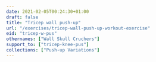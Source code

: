 ```yaml
---
date: 2021-02-05T00:24:30+01:00
draft: false
title: "Tricep wall push-up"
url: "/exercises/tricep-wall-push-up-workout-exercise"
eid: "tricep-w-pus"
othernames: ["Wall Skull Cruchers"]
support_to: ["tricep-knee-pus"]
collections: ["Push-up Variations"]
---
```

